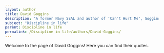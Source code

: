 ```yaml
---
layout: author
title: David Goggins
description: "A former Navy SEAL and author of 'Can't Hurt Me', Goggins advocates for mental toughness and discipline in overcoming personal challenges and achieving excellence."
subject: "Discipline in life"
parent: Discipline in life
permalink: /Discipline in life/authors/David-Goggins/
---
```


Welcome to the page of David Goggins! Here you can find their quotes.
